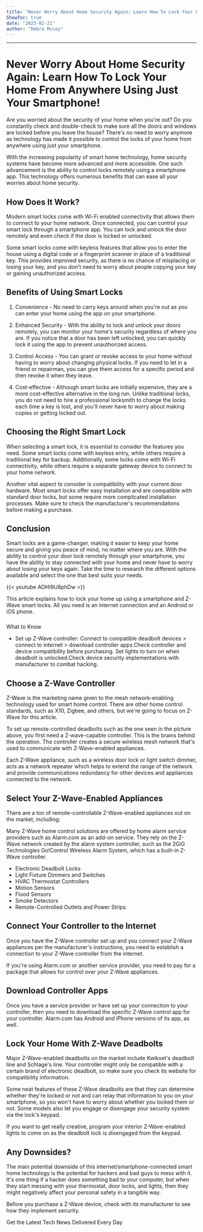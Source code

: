 ```yaml
---
title: "Never Worry About Home Security Again: Learn How To Lock Your Home From Anywhere Using Just Your Smartphone!"
ShowToc: true 
date: "2023-02-21"
author: "Debra Mccoy"
---
```

*****
# Never Worry About Home Security Again: Learn How To Lock Your Home From Anywhere Using Just Your Smartphone!

Are you worried about the security of your home when you're out? Do you constantly check and double-check to make sure all the doors and windows are locked before you leave the house? There's no need to worry anymore as technology has made it possible to control the locks of your home from anywhere using just your smartphone. 

With the increasing popularity of smart home technology, home security systems have become more advanced and more accessible. One such advancement is the ability to control locks remotely using a smartphone app. This technology offers numerous benefits that can ease all your worries about home security.

## How Does It Work?

Modern smart locks come with Wi-Fi enabled connectivity that allows them to connect to your home network. Once connected, you can control your smart lock through a smartphone app. You can lock and unlock the door remotely and even check if the door is locked or unlocked.

Some smart locks come with keyless features that allow you to enter the house using a digital code or a fingerprint scanner in place of a traditional key. This provides improved security, as there is no chance of misplacing or losing your key, and you don't need to worry about people copying your key or gaining unauthorized access.

## Benefits of Using Smart Locks

1. Convenience - No need to carry keys around when you're out as you can enter your home using the app on your smartphone. 

2. Enhanced Security - With the ability to lock and unlock your doors remotely, you can monitor your home's security regardless of where you are. If you notice that a door has been left unlocked, you can quickly lock it using the app to prevent unauthorized access.

3. Control Access - You can grant or revoke access to your home without having to worry about changing physical locks. If you need to let in a friend or repairman, you can give them access for a specific period and then revoke it when they leave.

4. Cost-effective - Although smart locks are initially expensive, they are a more cost-effective alternative in the long run. Unlike traditional locks, you do not need to hire a professional locksmith to change the locks each time a key is lost, and you'll never have to worry about making copies or getting locked out.

## Choosing the Right Smart Lock

When selecting a smart lock, it is essential to consider the features you need. Some smart locks come with keyless entry, while others require a traditional key for backup. Additionally, some locks come with Wi-Fi connectivity, while others require a separate gateway device to connect to your home network.

Another vital aspect to consider is compatibility with your current door hardware. Most smart locks offer easy installation and are compatible with standard door locks, but some require more complicated installation processes. Make sure to check the manufacturer's recommendations before making a purchase.

## Conclusion

Smart locks are a game-changer, making it easier to keep your home secure and giving you peace of mind, no matter where you are. With the ability to control your door lock remotely through your smartphone, you have the ability to stay connected with your home and never have to worry about losing your keys again. Take the time to research the different options available and select the one that best suits your needs.

{{< youtube AOHI9U8phDw >}} 




This article explains how to lock your home up using a smartphone and Z-Wave smart locks. All you need is an internet connection and an Android or iOS phone.

 
### 
What to Know
 
- Set up Z-Wave controller: Connect to compatible deadbolt devices > connect to internet > download controller apps.Check controller and device compatibility before purchasing. Set lights to turn on when deadbolt is unlocked.Check device security implementations with manufacturer to combat hacking.

 
##   Choose a Z-Wave Controller  
 

Z-Wave is the marketing name given to the mesh network-enabling technology used for smart home control. There are other home control standards, such as X10, Zigbee, and others, but we're going to focus on Z-Wave for this article.

 

To set up remote-controlled deadbolts such as the one seen in the picture above, you first need a Z-wave-capable controller. This is the brains behind the operation. The controller creates a secure wireless mesh network that's used to communicate with Z-Wave-enabled appliances.

 

Each Z-Wave appliance, such as a wireless door lock or light switch dimmer, acts as a network repeater which helps to extend the range of the network and provide communications redundancy for other devices and appliances connected to the network.

 
##   Select Your Z-Wave-Enabled Appliances  
 

There are a ton of remote-controllable Z-Wave-enabled appliances out on the market, including:

 
Many Z-Wave home control solutions are offered by home alarm service providers such as Alarm.com as an add-on service. They rely on the Z-Wave network created by the alarm system controller, such as the 2GiG Technologies Go!Control Wireless Alarm System, which has a built-in Z-Wave controller.
 
- Electronic Deadbolt Locks
 - Light Fixture Dimmers and Switches
 - HVAC Thermostat Controllers
 - Motion Sensors
 - Flood Sensors
 - Smoke Detectors
 - Remote-Controlled Outlets and Power Strips

 
##   Connect Your Controller to the Internet  
 

Once you have the Z-Wave controller set up and you connect your Z-Wave appliances per the manufacturer's instructions, you need to establish a connection to your Z-Wave controller from the internet.

 

If you're using Alarm.com or another service provider, you need to pay for a package that allows for control over your Z-Wave appliances.

 
##   Download Controller Apps  
 

Once you have a service provider or have set up your connection to your controller, then you need to download the specific Z-Wave control app for your controller. Alarm.com has Android and iPhone versions of its app, as well.

 
##   Lock Your Home With Z-Wave Deadbolts  
 

Major Z-Wave-enabled deadbolts on the market include Kwikset's deadbolt line and Schlage's line. Your controller might only be compatible with a certain brand of electronic deadbolt, so make sure you check its website for compatibility information.

 

Some neat features of these Z-Wave deadbolts are that they can determine whether they're locked or not and can relay that information to you on your smartphone, so you won't have to worry about whether you locked them or not. Some models also let you engage or disengage your security system via the lock's keypad.

 

If you want to get really creative, program your interior Z-Wave-enabled lights to come on as the deadbolt lock is disengaged from the keypad.

 
##   Any Downsides?  
 

The main potential downside of this internet/smartphone-connected smart home technology is the potential for hackers and bad guys to mess with it. It's one thing if a hacker does something bad to your computer, but when they start messing with your thermostat, door locks, and lights, then they might negatively affect your personal safety in a tangible way.

 

Before you purchase a Z-Wave device, check with its manufacturer to see how they implement security.

 

Get the Latest Tech News Delivered Every Day




